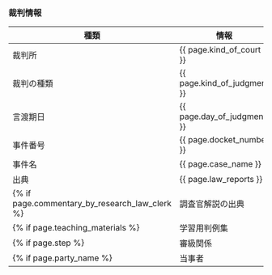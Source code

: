### 裁判情報


| 種類 | 情報 |
| --- | --- |
| 裁判所 | {{ page.kind_of_court }} |
| 裁判の種類 |  {{ page.kind_of_judgment }}  |
| 言渡期日 |  {{ page.day_of_judgment }}  |
| 事件番号 |  {{ page.docket_number }}  |
| 事件名 |  {{ page.case_name }}  |
| 出典 |  {{ page.law_reports }}  |
{% if page.commentary_by_research_law_clerk %}| 調査官解説の出典 |  {{ page.commentary_by_research_law_clerk }}  |{% endif %}
{% if page.teaching_materials %}| 学習用判例集 |  {{ page.teaching_materials }}  |{% endif %}
{% if page.step %}| 審級関係 |  {{ page.step }}  |{% endif %}
{% if page.party_name %}| 当事者 |  {{ page.party_name }}  |{% endif %}
